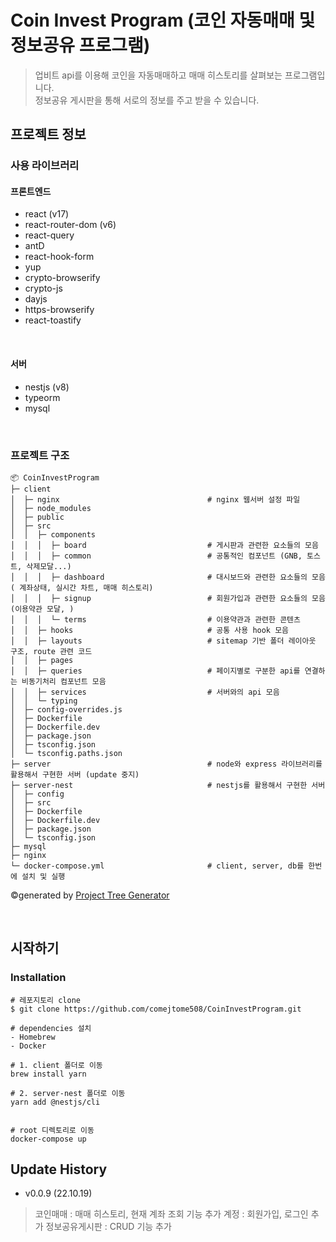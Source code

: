 Coin Invest Program (코인 자동매매 및 정보공유 프로그램)
===============================================

> 업비트 api를 이용해 코인을 자동매매하고 매매 히스토리를 살펴보는 프로그램입니다.<br/>
> 정보공유 게시판을 통해 서로의 정보를 주고 받을 수 있습니다.


프로젝트 정보
----------


### 사용 라이브러리
#### 프론트엔드
* react (v17)
* react-router-dom (v6)
* react-query
* antD
* react-hook-form
* yup
* crypto-browserify
* crypto-js
* dayjs
* https-browserify
* react-toastify

</br>

#### 서버
* nestjs (v8)
* typeorm
* mysql

</br>

### 프로젝트 구조
```
📦 CoinInvestProgram
├─ client
│  ├─ nginx                                 # nginx 웹서버 설정 파일
│  ├─ node_modules
│  ├─ public
│  ├─ src
│  │  ├─ components
│  │  │  ├─ board                           # 게시판과 관련한 요소들의 모음
│  │  │  ├─ common                          # 공통적인 컴포넌트 (GNB, 토스트, 삭제모달...)
│  │  │  ├─ dashboard                       # 대시보드와 관련한 요소들의 모음 ( 계좌상태, 실시간 차트, 매매 히스토리)
│  │  │  ├─ signup                          # 회원가입과 관련한 요소들의 모음 (이용약관 모달, )
│  │  │  └─ terms                           # 이용약관과 관련한 콘텐츠 
│  │  ├─ hooks                              # 공통 사용 hook 모음
│  │  ├─ layouts                            # sitemap 기반 폴더 레이아웃 구조, route 관련 코드
│  │  ├─ pages
│  │  ├─ queries                            # 페이지별로 구분한 api를 연결하는 비동기처리 컴포넌트 모음
│  │  ├─ services                           # 서버와의 api 모음
│  │  └─ typing
│  ├─ config-overrides.js
│  ├─ Dockerfile
│  ├─ Dockerfile.dev
│  ├─ package.json
│  ├─ tsconfig.json
│  └─ tsconfig.paths.json
├─ server                                   # node와 express 라이브러리를 활용해서 구현한 서버 (update 중지)
├─ server-nest                              # nestjs를 활용해서 구현한 서버
│  ├─ config
│  ├─ src
│  ├─ Dockerfile
│  ├─ Dockerfile.dev
│  ├─ package.json
│  └─ tsconfig.json
├─ mysql
├─ nginx
└─ docker-compose.yml                       # client, server, db를 한번에 설치 및 실행
```
©generated by [Project Tree Generator](https://woochanleee.github.io/project-tree-generator)

</br>

시작하기
----------

### Installation

> 
```
# 레포지토리 clone
$ git clone https://github.com/comejtome508/CoinInvestProgram.git

# dependencies 설치
- Homebrew 
- Docker

# 1. client 폴더로 이동
brew install yarn

# 2. server-nest 폴더로 이동
yarn add @nestjs/cli


# root 디렉토리로 이동
docker-compose up
```



Update History
--------------

* v0.0.9 (22.10.19)
> 코인매매 : 매매 히스토리, 현재 계좌 조회 기능 추가
> 계정 : 회원가입, 로그인 추가
> 정보공유게시판 : CRUD 기능 추가
